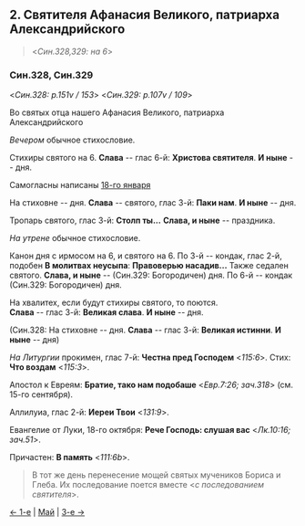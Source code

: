 
## 2. Святителя Афанасия Великого, патриарха Александрийского

> <*Син.328,329: на 6*>

### Син.328, Син.329

<*Син.328: p.151v / 153*>
<*Син.329: p.107v / 109*>

Во святых отца нашего Афанасия Великого, патриарха Александрийского

*Вечером* обычное стихословие.

Стихиры святого на 6.
**Слава** -- глас 6-й: **Христова святителя**.
**И ныне** -- дня.

Самогласны написаны [18-го января](../01_january/01_18_SAB.ru.md)

На стиховне -- дня. 
**Слава** -- святого, глас 3-й: **Паки нам**.
**И ныне** -- дня.

Тропарь святого, глас 3-й: **Столп ты...**
**Слава, и ныне** -- праздника.

*На утрене* обычное стихословие.

Канон дня с ирмосом на 6, и святого на 6.
По 3-й -- кондак, глас 2-й, подобен **В молитвах неусыпа**: **Правоверью насадив...**
Также седален святого. **Слава, и ныне** -- (Син.329: Богородичен) дня. 
По 6-й -- кондак (Син.329: Богородичен) дня. 

На хвалитех, если будут стихиры святого, то поются.  
**Слава** -- глас 3-й: **Великая слава**. 
**И ныне** -- дня.

(Син.328: На стиховне -- дня. **Слава** -- глас 3-й: **Великая истинни**. **И ныне** -- дня)

*На Литургии* прокимен, глас 7-й: **Честна пред Господем** <*115:6*>.
Стих: **Что воздам** <*115:3*>.

Апостол к Евреям: **Братие, тако нам подобаше** <*Евр.7:26; зач.318*> (см. 15-го сентября).

Аллилуиа, глас 2-й: **Иереи Твои** <*131:9*>.

Евангелие от Луки, 18-го октября: **Рече Господь: слушая вас** <*Лк.10:16; зач.51*>.

Причастен: **В память** <*111:6b*>.

> В тот же день перенесение мощей святых мучеников Бориса и Глеба. 
> Их последование поется вместе <*с последованием святителя*>.

[← 1-е](05_01_SAB.ru.md) | [Май](README.md#2-й) | [3-е →](05_03_SAB.ru.md)
